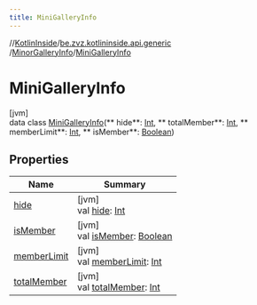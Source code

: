 ```yaml
---
title: MiniGalleryInfo
---
```

//[KotlinInside](../../../../index.html)/[be.zvz.kotlininside.api.generic](../../index.html)
/[MinorGalleryInfo](../index.html)/[MiniGalleryInfo](index.html)

# MiniGalleryInfo

[jvm]\
data class [MiniGalleryInfo](index.html)(**
hide**: [Int](https://kotlinlang.org/api/latest/jvm/stdlib/kotlin/-int/index.html), **
totalMember**: [Int](https://kotlinlang.org/api/latest/jvm/stdlib/kotlin/-int/index.html), **
memberLimit**: [Int](https://kotlinlang.org/api/latest/jvm/stdlib/kotlin/-int/index.html), **
isMember**: [Boolean](https://kotlinlang.org/api/latest/jvm/stdlib/kotlin/-boolean/index.html))

## Properties

| Name | Summary |
|---|---|
| [hide](hide.html) | [jvm]<br>val [hide](hide.html): [Int](https://kotlinlang.org/api/latest/jvm/stdlib/kotlin/-int/index.html) |
| [isMember](is-member.html) | [jvm]<br>val [isMember](is-member.html): [Boolean](https://kotlinlang.org/api/latest/jvm/stdlib/kotlin/-boolean/index.html) |
| [memberLimit](member-limit.html) | [jvm]<br>val [memberLimit](member-limit.html): [Int](https://kotlinlang.org/api/latest/jvm/stdlib/kotlin/-int/index.html) |
| [totalMember](total-member.html) | [jvm]<br>val [totalMember](total-member.html): [Int](https://kotlinlang.org/api/latest/jvm/stdlib/kotlin/-int/index.html) |

